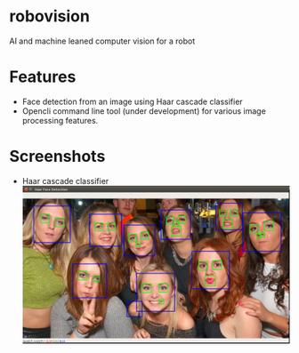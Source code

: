 # robovision
AI and machine leaned computer vision for a robot

# Features
- Face detection from an image using Haar cascade classifier
- Opencli command line tool (under development) for various image processing features.

# Screenshots
- Haar cascade classifier
![Alt text](screenshots/haar1.png?raw=true "Haar Face Detection")
